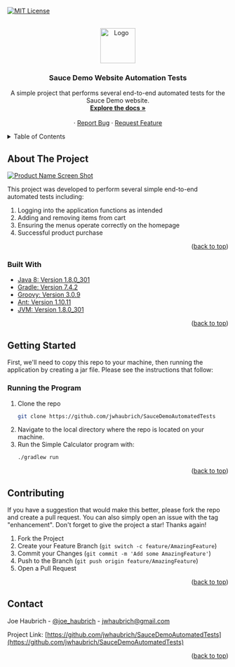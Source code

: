 <div id="top"></div>

[![MIT License][license-shield]][license-url]

<!-- PROJECT LOGO -->
<br />
<div align="center">
  <a href="https://github.com/jwhaubrich/SauceDemoAutomatedTests">
    <img src="https://www.saucedemo.com/static/media/Login_Bot_graphic.20658452.png" alt="Logo" width="80" height="80">
  </a>

<h3 align="center">Sauce Demo Website Automation Tests</h3>

  <p align="center">
    A simple project that performs several end-to-end automated tests for the Sauce Demo website.
    <br />
    <a href="https://github.com/jwhaubrich/Simple-Calculator"><strong>Explore the docs »</strong></a>
    <br />
    <br />
    ·
    <a href="https://github.com/jwhaubrich/SauceDemoAutomatedTests/issues">Report Bug</a>
    ·
    <a href="https://github.com/jwhaubrich/SauceDemoAutomatedTests/issues">Request Feature</a>
  </p>
</div>



<!-- TABLE OF CONTENTS -->
<details>
  <summary>Table of Contents</summary>
  <ol>
    <li>
      <a href="#about-the-project">About The Project</a>
      <ul>
        <li><a href="#built-with">Built With</a></li>
      </ul>
    </li>
    <li>
      <a href="#getting-started">Getting Started</a>
      <ul>
        <li><a href="#prerequisites">Prerequisites</a></li>
        <li><a href="#installation">Installation</a></li>
      </ul>
    </li>
    <li><a href="#usage">Usage</a></li>
    <li><a href="#contributing">Contributing</a></li>
    <li><a href="#contact">Contact</a></li>
  </ol>
</details>



<!-- ABOUT THE PROJECT -->
## About The Project

[![Product Name Screen Shot][product-screenshot]](https://www.saucedemo.com/static/media/Login_Bot_graphic.20658452.png)

This project was developed to perform several simple end-to-end automated tests including:
1. Logging into the application functions as intended
2. Adding and removing items from cart
3. Ensuring the menus operate correctly on the homepage
4. Successful product purchase

<p align="right">(<a href="#top">back to top</a>)</p>



### Built With

* [Java 8: Version 1.8.0_301 ](https://java.com/en/)
* [Gradle: Version 7.4.2](https://gradle.org/)
* [Groovy: Version 3.0.9](https://groovy-lang.org/)
* [Ant: Version 1.10.11](https://ant.apache.org/)
* [JVM: Version 1.8.0_301](https://www.java.com/en/)

<p align="right">(<a href="#top">back to top</a>)</p>



<!-- GETTING STARTED -->
## Getting Started

First, we'll need to copy this repo to your machine, then running the application by creating a jar file. Please see the instructions that follow:


### Running the Program

1. Clone the repo
   ```sh
   git clone https://github.com/jwhaubrich/SauceDemoAutomatedTests
   ```
2. Navigate to the local directory where the repo is located on your machine.
3. Run the Simple Calculator program with:
   ```sh
   ./gradlew run
   ```
<p align="right">(<a href="#top">back to top</a>)</p>


<!-- CONTRIBUTING -->
## Contributing

If you have a suggestion that would make this better, please fork the repo and create a pull request. You can also simply open an issue with the tag "enhancement".
Don't forget to give the project a star! Thanks again!

1. Fork the Project
2. Create your Feature Branch (`git switch -c feature/AmazingFeature`)
3. Commit your Changes (`git commit -m 'Add some AmazingFeature'`)
4. Push to the Branch (`git push origin feature/AmazingFeature`)
5. Open a Pull Request

<p align="right">(<a href="#top">back to top</a>)</p>


<!-- CONTACT -->
## Contact

Joe Haubrich - [@joe_haubrich](https://twitter.com/joe_haubrich) - jwhaubrich@gmail.com

Project Link: [https://github.com/jwhaubrich/SauceDemoAutomatedTests](https://github.com/jwhaubrich/SauceDemoAutomatedTests)

<p align="right">(<a href="#top">back to top</a>)</p>


<!-- MARKDOWN LINKS & IMAGES -->
[product-screenshot]: https://www.saucedemo.com/static/media/Login_Bot_graphic.20658452.png
[license-shield]: https://camo.githubusercontent.com/111148992d0253f8d5e36b62087d48a9eabb1d7244b2b7316214f47d5c9a8781/68747470733a2f2f696d672e736869656c64732e696f2f6769746875622f6c6963656e73652f6f74686e65696c647265772f426573742d524541444d452d54656d706c6174652e7376673f7374796c653d666f722d7468652d6261646765
[license-url]: https://github.com/jwhaubrich/Simple-Calculator/blob/main/LICENSE
